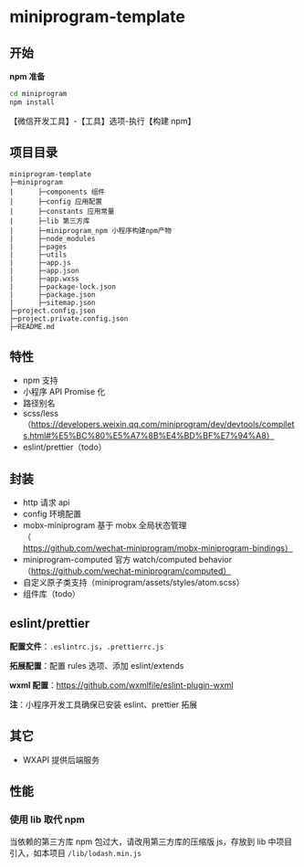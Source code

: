 # miniprogram-template

## 开始

**npm 准备**

```bash
cd miniprogram
npm install
```

【微信开发工具】-【工具】选项-执行【构建 npm】

## 项目目录

```
miniprogram-template
├─miniprogram
|      ├─components 组件
|      ├─config 应用配置
|      ├─constants 应用常量
|      ├─lib 第三方库
|      ├─miniprogram_npm 小程序构建npm产物
|      ├─node_modules
|      ├─pages
|      ├─utils
|      ├─app.js
|      ├─app.json
|      ├─app.wxss
|      ├─package-lock.json
|      ├─package.json
|      ├─sitemap.json
├─project.config.json
├─project.private.config.json
├─README.md
```

## 特性

- npm 支持
- 小程序 API Promise 化
- 路径别名
- scss/less（https://developers.weixin.qq.com/miniprogram/dev/devtools/compilets.html#%E5%BC%80%E5%A7%8B%E4%BD%BF%E7%94%A8）
- eslint/prettier（todo）

## 封装

- http 请求 api
- config 环境配置
- mobx-miniprogram 基于 mobx 全局状态管理（https://github.com/wechat-miniprogram/mobx-miniprogram-bindings）
- miniprogram-computed 官方 watch/computed behavior（https://github.com/wechat-miniprogram/computed）
- 自定义原子类支持（miniprogram/assets/styles/atom.scss）
- 组件库（todo）

## eslint/prettier

**配置文件**：`.eslintrc.js`，`.prettierrc.js`

**拓展配置**：配置 rules 选项、添加 eslint/extends

**wxml 配置**：https://github.com/wxmlfile/eslint-plugin-wxml

**注**：小程序开发工具确保已安装 eslint、prettier 拓展

## 其它

- WXAPI 提供后端服务

## 性能

### 使用 lib 取代 npm

当依赖的第三方库 npm 包过大，请改用第三方库的压缩版 js，存放到 lib 中项目引入，如本项目 `/lib/lodash.min.js`
